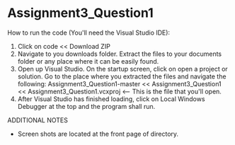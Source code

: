 # Assignment3_Question1
How to run the code (You'll need the Visual Studio IDE):

1. Click on code << Download ZIP
2. Navigate to you downloads folder. Extract the files to your documents folder or any place where it can be easily found.
3. Open up Visual Studio. On the startup screen, click on open a project or solution. Go to the place where you extracted the files and navigate the following: Assignment3_Question1-master << Assignment3_Question1 << Assignment3_Question1.vcxproj <-- This is the file that you'll open.
4. After Visual Studio has finished loading, click on Local Windows Debugger at the top and the program shall run.

ADDITIONAL NOTES

* Screen shots are located at the front page of directory.
